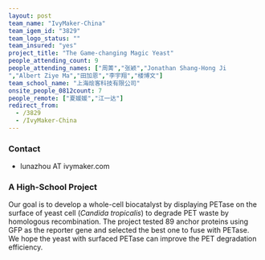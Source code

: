 ```yaml
---
layout: post
team_name: "IvyMaker-China"
team_igem_id: "3829"
team_logo_status: ""
team_insured: "yes"
project_title: "The Game-changing Magic Yeast"
people_attending_count: 9
people_attending_names: ["周菁","张颖","Jonathan Shang-Hong Ji
","Albert Ziye Ma","田加恩","李宇翔","楼博文"]
team_school_name: "上海烩客科技有限公司"
onsite_people_0812count: 7
people_remote: ["夏媛媛","江一达"]
redirect_from:
  - /3829
  - /IvyMaker-China
---
```



### Contact
* lunazhou AT ivymaker.com

### A High-School Project

Our goal is to develop a whole-cell biocatalyst by displaying PETase on the surface of yeast cell (*Candida tropicalis*) to degrade PET waste by homologous recombination. The project tested 89 anchor proteins using GFP as the reporter gene and selected the best one to fuse with PETase. We hope the yeast with surfaced PETase can improve the PET degradation efficiency.
